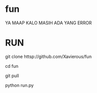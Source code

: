 # fun
YA MAAP KALO MASIH ADA YANG ERROR

# RUN
git clone httsp://github.com/Xavierous/fun

cd fun

git pull

python run.py
